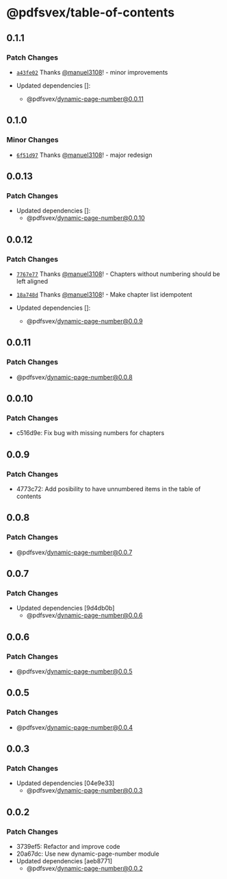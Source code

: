# @pdfsvex/table-of-contents

## 0.1.1

### Patch Changes

- [`a43fe02`](https://github.com/manuel3108/pdfsvex/commit/a43fe023f58966ba421cbaed20bed5f0bc8b5b6b) Thanks [@manuel3108](https://github.com/manuel3108)! - minor improvements

- Updated dependencies []:
  - @pdfsvex/dynamic-page-number@0.0.11

## 0.1.0

### Minor Changes

- [`6f51d97`](https://github.com/manuel3108/pdfsvex/commit/6f51d974c595dc9f3579e15f290e4a4bdd780384) Thanks [@manuel3108](https://github.com/manuel3108)! - major redesign

## 0.0.13

### Patch Changes

- Updated dependencies []:
  - @pdfsvex/dynamic-page-number@0.0.10

## 0.0.12

### Patch Changes

- [`7767e77`](https://github.com/manuel3108/pdfsvex/commit/7767e77a400908782756f2199292eadfad00214d) Thanks [@manuel3108](https://github.com/manuel3108)! - Chapters without numbering should be left aligned

* [`18a748d`](https://github.com/manuel3108/pdfsvex/commit/18a748df99f7d9b0c7e1c9531ba0de91d3422421) Thanks [@manuel3108](https://github.com/manuel3108)! - Make chapter list idempotent

* Updated dependencies []:
  - @pdfsvex/dynamic-page-number@0.0.9

## 0.0.11

### Patch Changes

- @pdfsvex/dynamic-page-number@0.0.8

## 0.0.10

### Patch Changes

- c516d9e: Fix bug with missing numbers for chapters

## 0.0.9

### Patch Changes

- 4773c72: Add posibility to have unnumbered items in the table of contents

## 0.0.8

### Patch Changes

- @pdfsvex/dynamic-page-number@0.0.7

## 0.0.7

### Patch Changes

- Updated dependencies [9d4db0b]
  - @pdfsvex/dynamic-page-number@0.0.6

## 0.0.6

### Patch Changes

- @pdfsvex/dynamic-page-number@0.0.5

## 0.0.5

### Patch Changes

- @pdfsvex/dynamic-page-number@0.0.4

## 0.0.3

### Patch Changes

- Updated dependencies [04e9e33]
  - @pdfsvex/dynamic-page-number@0.0.3

## 0.0.2

### Patch Changes

- 3739ef5: Refactor and improve code
- 20a67dc: Use new dynamic-page-number module
- Updated dependencies [aeb8771]
  - @pdfsvex/dynamic-page-number@0.0.2

